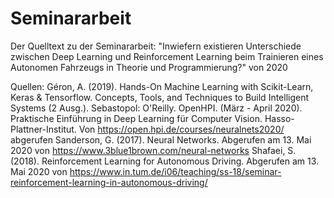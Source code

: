 # Seminararbeit
Der Quelltext zu der Seminararbeit: "Inwiefern existieren Unterschiede zwischen Deep Learning und Reinforcement Learning beim Trainieren eines Autonomen Fahrzeugs in Theorie und Programmierung?" von 2020

Quellen: 
Géron, A. (2019). Hands-On Machine Learning with Scikit-Learn, Keras & Tensorflow. Concepts, Tools, and Techniques to Build Intelligent Systems (2 Ausg.). Sebastopol: O'Reilly.
OpenHPI. (März - April 2020). Praktische Einführung in Deep Learning für Computer Vision. Hasso-Plattner-Institut. Von https://open.hpi.de/courses/neuralnets2020/ abgerufen
Sanderson, G. (2017). Neural Networks. Abgerufen am 13. Mai 2020 von https://www.3blue1brown.com/neural-networks
Shafaei, S. (2018). Reinforcement Learning for Autonomous Driving. Abgerufen am 13. Mai 2020 von https://www.in.tum.de/i06/teaching/ss-18/seminar-reinforcement-learning-in-autonomous-driving/

